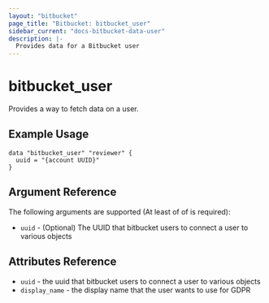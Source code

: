 ```yaml
---
layout: "bitbucket"
page_title: "Bitbucket: bitbucket_user"
sidebar_current: "docs-bitbucket-data-user"
description: |-
  Provides data for a Bitbucket user
---
```


# bitbucket\_user

Provides a way to fetch data on a user.

## Example Usage

```hcl
data "bitbucket_user" "reviewer" {
  uuid = "{account UUID}"
}
```

## Argument Reference

The following arguments are supported (At least of of is required):

* `uuid` - (Optional) The UUID that bitbucket users to connect a user to various objects

## Attributes Reference

* `uuid` - the uuid that bitbucket users to connect a user to various objects
* `display_name` - the display name that the user wants to use for GDPR
